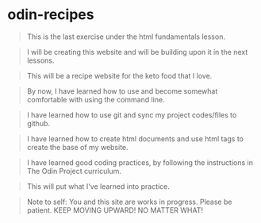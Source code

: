 # odin-recipes

> This is the last exercise under the html fundamentals lesson.

> I will be creating this website and will be building upon it in the next lessons.

> This will be a recipe website for the keto food that I love.

> By now, I have learned how to use and become somewhat comfortable with using the command line.

> I have learned how to use git and sync my project codes/files to github.

> I have learned how to create html documents and use html tags to create the base of my website.

> I have learned good coding practices, by following the instructions in The Odin Project curriculum.

> This will put what I've learned into practice.

> Note to self: You and this site are works in progress. Please be patient. KEEP MOVING UPWARD! NO MATTER WHAT!